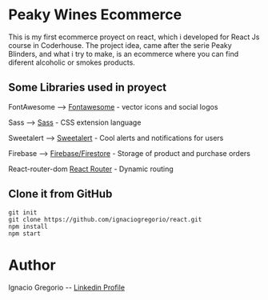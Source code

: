 # Peaky Wines Ecommerce

This is my first ecommerce proyect on react, which i developed for React Js course in Coderhouse. The project idea, came after the serie Peaky Blinders, and what i try to make, is an ecommerce where you can find diferent alcoholic or smokes products.



## Some Libraries used in proyect

FontAwesome -->  [Fontawesome](https://fontawesome.com/)  - vector icons and social logos

Sass -->  [Sass](https://sass-lang.com/)  - CSS extension language

Sweetalert -->  [Sweetalert](https://sweetalert.js.org/guides/)  - Cool alerts and notifications for users

Firebase -->  [Firebase/Firestore](https://firebase.google.com/docs/firestore)  - Storage of product and purchase orders

React-router-dom [React Router](https://v5.reactrouter.com/)  - Dynamic routing

## Clone it from GitHub

```
git init
git clone https://github.com/ignaciogregorio/react.git
npm install
npm start
```
# Author

Ignacio Gregorio -- [Linkedin Profile](https://www.linkedin.com/in/ignacio-gregorio-/)
